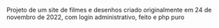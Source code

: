 Projeto de um site de filmes  e desenhos criado originalmente em 24 de novembro de 2022, com login administrativo, feito e php puro 
